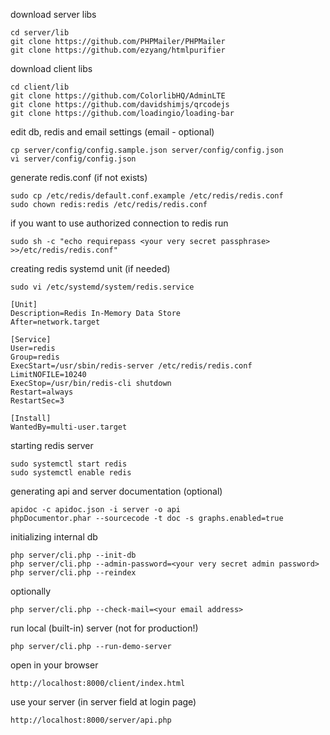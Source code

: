 download server libs

```
cd server/lib
git clone https://github.com/PHPMailer/PHPMailer 
git clone https://github.com/ezyang/htmlpurifier
```

download client libs

```
cd client/lib
git clone https://github.com/ColorlibHQ/AdminLTE
git clone https://github.com/davidshimjs/qrcodejs
git clone https://github.com/loadingio/loading-bar
```

edit db, redis and email settings (email - optional)

```
cp server/config/config.sample.json server/config/config.json
vi server/config/config.json
```

generate redis.conf (if not exists)

```
sudo cp /etc/redis/default.conf.example /etc/redis/redis.conf
sudo chown redis:redis /etc/redis/redis.conf
```

if you want to use authorized connection to redis run
```
sudo sh -c "echo requirepass <your very secret passphrase> >>/etc/redis/redis.conf"
```

creating redis systemd unit (if needed)

```
sudo vi /etc/systemd/system/redis.service
```

```
[Unit]
Description=Redis In-Memory Data Store
After=network.target

[Service]
User=redis
Group=redis
ExecStart=/usr/sbin/redis-server /etc/redis/redis.conf
LimitNOFILE=10240
ExecStop=/usr/bin/redis-cli shutdown
Restart=always
RestartSec=3

[Install]
WantedBy=multi-user.target
```

starting redis server

```
sudo systemctl start redis
sudo systemctl enable redis
```

generating api and server documentation (optional)

```
apidoc -c apidoc.json -i server -o api
phpDocumentor.phar --sourcecode -t doc -s graphs.enabled=true
```

initializing internal db

```
php server/cli.php --init-db
php server/cli.php --admin-password=<your very secret admin password>
php server/cli.php --reindex
```

optionally

```
php server/cli.php --check-mail=<your email address>
```

run local (built-in) server (not for production!)

```
php server/cli.php --run-demo-server
```

open in your browser

```
http://localhost:8000/client/index.html
```

use your server (in server field at login page)

```
http://localhost:8000/server/api.php
```